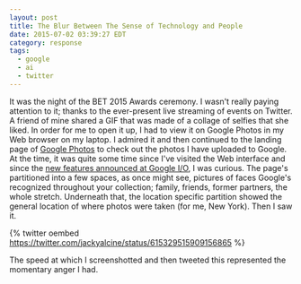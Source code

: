 ```yaml
---
layout: post
title: The Blur Between The Sense of Technology and People
date: 2015-07-02 03:39:27 EDT
category: response
tags:
  - google
  - ai
  - twitter
---
```


It was the night of the BET 2015 Awards ceremony. I wasn't really paying
attention to it; thanks to the ever-present live streaming of events on Twitter.
A friend of mine shared a GIF that was made of a collage of selfies that she
liked. In order for me to open it up, I had to view it on Google Photos in my
Web browser on my laptop. I admired it and then continued to the landing page
of [Google Photos][1] to check out the photos I have uploaded to Google. At the
time, it was quite some time since I've visited the Web interface and since the
[new features announced at Google I/O][2], I was curious. The page's partitioned
into a few spaces, as once might see, pictures of faces Google's recognized
throughout your collection; family, friends, former partners, the whole
stretch. Underneath that, the location specific partition showed the general
location of where photos were taken (for me, New York). Then I saw it.

{% twitter oembed https://twitter.com/jackyalcine/status/615329515909156865 %}

The speed at which I screenshotted and then tweeted this represented the
momentary anger I had.

[1]: https://photos.google.com/search
[2]: https://www.google.com/intl/en/photos/about/
